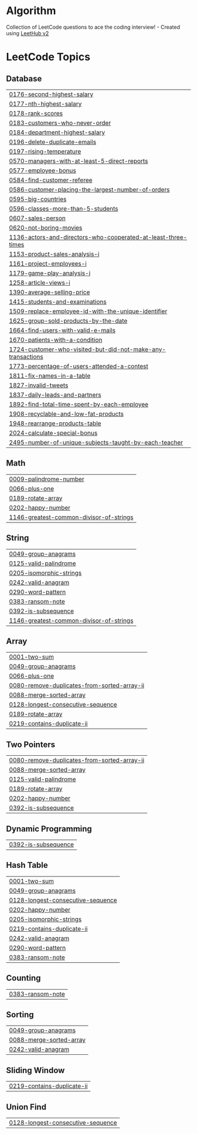 # Algorithm
Collection of LeetCode questions to ace the coding interview! - Created using [LeetHub v2](https://github.com/arunbhardwaj/LeetHub-2.0)

<!---LeetCode Topics Start-->
# LeetCode Topics
## Database
|  |
| ------- |
| [0176-second-highest-salary](https://github.com/Seung-gyuu/Algorithm/tree/master/0176-second-highest-salary) |
| [0177-nth-highest-salary](https://github.com/Seung-gyuu/Algorithm/tree/master/0177-nth-highest-salary) |
| [0178-rank-scores](https://github.com/Seung-gyuu/Algorithm/tree/master/0178-rank-scores) |
| [0183-customers-who-never-order](https://github.com/Seung-gyuu/Algorithm/tree/master/0183-customers-who-never-order) |
| [0184-department-highest-salary](https://github.com/Seung-gyuu/Algorithm/tree/master/0184-department-highest-salary) |
| [0196-delete-duplicate-emails](https://github.com/Seung-gyuu/Algorithm/tree/master/0196-delete-duplicate-emails) |
| [0197-rising-temperature](https://github.com/Seung-gyuu/Algorithm/tree/master/0197-rising-temperature) |
| [0570-managers-with-at-least-5-direct-reports](https://github.com/Seung-gyuu/Algorithm/tree/master/0570-managers-with-at-least-5-direct-reports) |
| [0577-employee-bonus](https://github.com/Seung-gyuu/Algorithm/tree/master/0577-employee-bonus) |
| [0584-find-customer-referee](https://github.com/Seung-gyuu/Algorithm/tree/master/0584-find-customer-referee) |
| [0586-customer-placing-the-largest-number-of-orders](https://github.com/Seung-gyuu/Algorithm/tree/master/0586-customer-placing-the-largest-number-of-orders) |
| [0595-big-countries](https://github.com/Seung-gyuu/Algorithm/tree/master/0595-big-countries) |
| [0596-classes-more-than-5-students](https://github.com/Seung-gyuu/Algorithm/tree/master/0596-classes-more-than-5-students) |
| [0607-sales-person](https://github.com/Seung-gyuu/Algorithm/tree/master/0607-sales-person) |
| [0620-not-boring-movies](https://github.com/Seung-gyuu/Algorithm/tree/master/0620-not-boring-movies) |
| [1136-actors-and-directors-who-cooperated-at-least-three-times](https://github.com/Seung-gyuu/Algorithm/tree/master/1136-actors-and-directors-who-cooperated-at-least-three-times) |
| [1153-product-sales-analysis-i](https://github.com/Seung-gyuu/Algorithm/tree/master/1153-product-sales-analysis-i) |
| [1161-project-employees-i](https://github.com/Seung-gyuu/Algorithm/tree/master/1161-project-employees-i) |
| [1179-game-play-analysis-i](https://github.com/Seung-gyuu/Algorithm/tree/master/1179-game-play-analysis-i) |
| [1258-article-views-i](https://github.com/Seung-gyuu/Algorithm/tree/master/1258-article-views-i) |
| [1390-average-selling-price](https://github.com/Seung-gyuu/Algorithm/tree/master/1390-average-selling-price) |
| [1415-students-and-examinations](https://github.com/Seung-gyuu/Algorithm/tree/master/1415-students-and-examinations) |
| [1509-replace-employee-id-with-the-unique-identifier](https://github.com/Seung-gyuu/Algorithm/tree/master/1509-replace-employee-id-with-the-unique-identifier) |
| [1625-group-sold-products-by-the-date](https://github.com/Seung-gyuu/Algorithm/tree/master/1625-group-sold-products-by-the-date) |
| [1664-find-users-with-valid-e-mails](https://github.com/Seung-gyuu/Algorithm/tree/master/1664-find-users-with-valid-e-mails) |
| [1670-patients-with-a-condition](https://github.com/Seung-gyuu/Algorithm/tree/master/1670-patients-with-a-condition) |
| [1724-customer-who-visited-but-did-not-make-any-transactions](https://github.com/Seung-gyuu/Algorithm/tree/master/1724-customer-who-visited-but-did-not-make-any-transactions) |
| [1773-percentage-of-users-attended-a-contest](https://github.com/Seung-gyuu/Algorithm/tree/master/1773-percentage-of-users-attended-a-contest) |
| [1811-fix-names-in-a-table](https://github.com/Seung-gyuu/Algorithm/tree/master/1811-fix-names-in-a-table) |
| [1827-invalid-tweets](https://github.com/Seung-gyuu/Algorithm/tree/master/1827-invalid-tweets) |
| [1837-daily-leads-and-partners](https://github.com/Seung-gyuu/Algorithm/tree/master/1837-daily-leads-and-partners) |
| [1892-find-total-time-spent-by-each-employee](https://github.com/Seung-gyuu/Algorithm/tree/master/1892-find-total-time-spent-by-each-employee) |
| [1908-recyclable-and-low-fat-products](https://github.com/Seung-gyuu/Algorithm/tree/master/1908-recyclable-and-low-fat-products) |
| [1948-rearrange-products-table](https://github.com/Seung-gyuu/Algorithm/tree/master/1948-rearrange-products-table) |
| [2024-calculate-special-bonus](https://github.com/Seung-gyuu/Algorithm/tree/master/2024-calculate-special-bonus) |
| [2495-number-of-unique-subjects-taught-by-each-teacher](https://github.com/Seung-gyuu/Algorithm/tree/master/2495-number-of-unique-subjects-taught-by-each-teacher) |
## Math
|  |
| ------- |
| [0009-palindrome-number](https://github.com/Seung-gyuu/Algorithm/tree/master/0009-palindrome-number) |
| [0066-plus-one](https://github.com/Seung-gyuu/Algorithm/tree/master/0066-plus-one) |
| [0189-rotate-array](https://github.com/Seung-gyuu/Algorithm/tree/master/0189-rotate-array) |
| [0202-happy-number](https://github.com/Seung-gyuu/Algorithm/tree/master/0202-happy-number) |
| [1146-greatest-common-divisor-of-strings](https://github.com/Seung-gyuu/Algorithm/tree/master/1146-greatest-common-divisor-of-strings) |
## String
|  |
| ------- |
| [0049-group-anagrams](https://github.com/Seung-gyuu/Algorithm/tree/master/0049-group-anagrams) |
| [0125-valid-palindrome](https://github.com/Seung-gyuu/Algorithm/tree/master/0125-valid-palindrome) |
| [0205-isomorphic-strings](https://github.com/Seung-gyuu/Algorithm/tree/master/0205-isomorphic-strings) |
| [0242-valid-anagram](https://github.com/Seung-gyuu/Algorithm/tree/master/0242-valid-anagram) |
| [0290-word-pattern](https://github.com/Seung-gyuu/Algorithm/tree/master/0290-word-pattern) |
| [0383-ransom-note](https://github.com/Seung-gyuu/Algorithm/tree/master/0383-ransom-note) |
| [0392-is-subsequence](https://github.com/Seung-gyuu/Algorithm/tree/master/0392-is-subsequence) |
| [1146-greatest-common-divisor-of-strings](https://github.com/Seung-gyuu/Algorithm/tree/master/1146-greatest-common-divisor-of-strings) |
## Array
|  |
| ------- |
| [0001-two-sum](https://github.com/Seung-gyuu/Algorithm/tree/master/0001-two-sum) |
| [0049-group-anagrams](https://github.com/Seung-gyuu/Algorithm/tree/master/0049-group-anagrams) |
| [0066-plus-one](https://github.com/Seung-gyuu/Algorithm/tree/master/0066-plus-one) |
| [0080-remove-duplicates-from-sorted-array-ii](https://github.com/Seung-gyuu/Algorithm/tree/master/0080-remove-duplicates-from-sorted-array-ii) |
| [0088-merge-sorted-array](https://github.com/Seung-gyuu/Algorithm/tree/master/0088-merge-sorted-array) |
| [0128-longest-consecutive-sequence](https://github.com/Seung-gyuu/Algorithm/tree/master/0128-longest-consecutive-sequence) |
| [0189-rotate-array](https://github.com/Seung-gyuu/Algorithm/tree/master/0189-rotate-array) |
| [0219-contains-duplicate-ii](https://github.com/Seung-gyuu/Algorithm/tree/master/0219-contains-duplicate-ii) |
## Two Pointers
|  |
| ------- |
| [0080-remove-duplicates-from-sorted-array-ii](https://github.com/Seung-gyuu/Algorithm/tree/master/0080-remove-duplicates-from-sorted-array-ii) |
| [0088-merge-sorted-array](https://github.com/Seung-gyuu/Algorithm/tree/master/0088-merge-sorted-array) |
| [0125-valid-palindrome](https://github.com/Seung-gyuu/Algorithm/tree/master/0125-valid-palindrome) |
| [0189-rotate-array](https://github.com/Seung-gyuu/Algorithm/tree/master/0189-rotate-array) |
| [0202-happy-number](https://github.com/Seung-gyuu/Algorithm/tree/master/0202-happy-number) |
| [0392-is-subsequence](https://github.com/Seung-gyuu/Algorithm/tree/master/0392-is-subsequence) |
## Dynamic Programming
|  |
| ------- |
| [0392-is-subsequence](https://github.com/Seung-gyuu/Algorithm/tree/master/0392-is-subsequence) |
## Hash Table
|  |
| ------- |
| [0001-two-sum](https://github.com/Seung-gyuu/Algorithm/tree/master/0001-two-sum) |
| [0049-group-anagrams](https://github.com/Seung-gyuu/Algorithm/tree/master/0049-group-anagrams) |
| [0128-longest-consecutive-sequence](https://github.com/Seung-gyuu/Algorithm/tree/master/0128-longest-consecutive-sequence) |
| [0202-happy-number](https://github.com/Seung-gyuu/Algorithm/tree/master/0202-happy-number) |
| [0205-isomorphic-strings](https://github.com/Seung-gyuu/Algorithm/tree/master/0205-isomorphic-strings) |
| [0219-contains-duplicate-ii](https://github.com/Seung-gyuu/Algorithm/tree/master/0219-contains-duplicate-ii) |
| [0242-valid-anagram](https://github.com/Seung-gyuu/Algorithm/tree/master/0242-valid-anagram) |
| [0290-word-pattern](https://github.com/Seung-gyuu/Algorithm/tree/master/0290-word-pattern) |
| [0383-ransom-note](https://github.com/Seung-gyuu/Algorithm/tree/master/0383-ransom-note) |
## Counting
|  |
| ------- |
| [0383-ransom-note](https://github.com/Seung-gyuu/Algorithm/tree/master/0383-ransom-note) |
## Sorting
|  |
| ------- |
| [0049-group-anagrams](https://github.com/Seung-gyuu/Algorithm/tree/master/0049-group-anagrams) |
| [0088-merge-sorted-array](https://github.com/Seung-gyuu/Algorithm/tree/master/0088-merge-sorted-array) |
| [0242-valid-anagram](https://github.com/Seung-gyuu/Algorithm/tree/master/0242-valid-anagram) |
## Sliding Window
|  |
| ------- |
| [0219-contains-duplicate-ii](https://github.com/Seung-gyuu/Algorithm/tree/master/0219-contains-duplicate-ii) |
## Union Find
|  |
| ------- |
| [0128-longest-consecutive-sequence](https://github.com/Seung-gyuu/Algorithm/tree/master/0128-longest-consecutive-sequence) |
<!---LeetCode Topics End-->